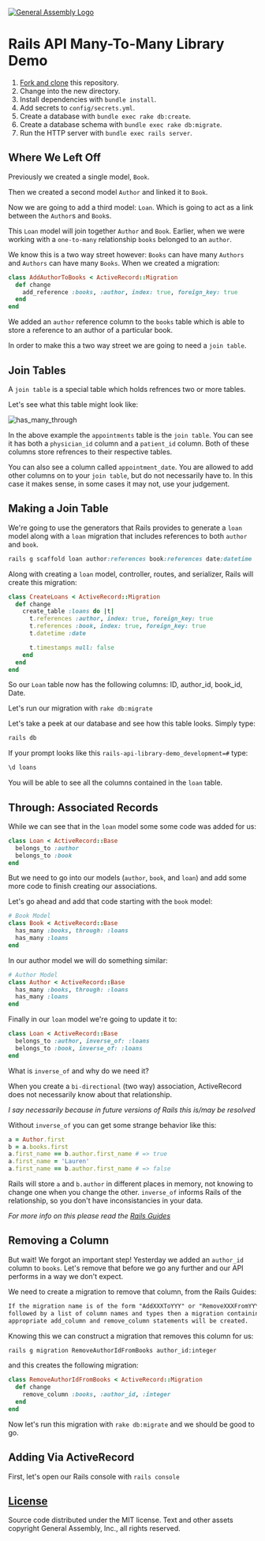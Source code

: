 [![General Assembly Logo](https://camo.githubusercontent.com/1a91b05b8f4d44b5bbfb83abac2b0996d8e26c92/687474703a2f2f692e696d6775722e636f6d2f6b6538555354712e706e67)](https://generalassemb.ly/education/web-development-immersive)

# Rails API Many-To-Many Library Demo

1.  [Fork and clone](https://github.com/ga-wdi-boston/meta/wiki/ForkAndClone)
    this repository.
1.  Change into the new directory.
1.  Install dependencies with `bundle install`.
1.  Add secrets to `config/secrets.yml`.
1.  Create a database with `bundle exec rake db:create`.
1.  Create a database schema with `bundle exec rake db:migrate`.
1.  Run the HTTP server with `bundle exec rails server`.

## Where We Left Off

Previously we created a single model, `Book`.

Then we created a second model `Author` and linked it to `Book`.

Now we are going to add a third model: `Loan`. Which is going to act as a link
between the `Author`s and `Book`s.

This `Loan` model will join together `Author` and `Book`.  Earlier, when we
were working with a `one-to-many` relationship `books` belonged to an `author`.

We know this is a two way street however: `Books` can have many `Authors` and
`Authors` can have many `Books`.  When we created a migration:

```ruby
class AddAuthorToBooks < ActiveRecord::Migration
  def change
    add_reference :books, :author, index: true, foreign_key: true
  end
end
```

We added an `author` reference column to the `books` table which is able to
store a reference to an author of a particular book.

In order to make this a two way street we are going to need a `join table`.

## Join Tables

A `join table` is a special table which holds refrences two or more tables.

Let's see what this table might look like:

![has_many_through](https://cloud.githubusercontent.com/assets/10408784/17598817/451a3662-5fca-11e6-8ad1-613d4e56970f.png)

<!-- Image from Rails Docs -->

In the above example the `appointments` table is the `join table`. You can see
it has both a `physician_id` column and a `patient_id` column.  Both of these
columns store refrences to their respective tables.

You can also see a column called `appointment_date`. You are allowed to add
other columns on to your `join table`, but do not necessarily have to.  In this
case it makes sense, in some cases it may not, use your judgement.

## Making a Join Table

We're going to use the generators that Rails provides to generate a `loan` model
along with a `loan` migration that includes references to both `author` and
`book`.

```ruby
rails g scaffold loan author:references book:references date:datetime
```

Along with creating a `loan` model, controller, routes, and serializer, Rails
will create this migration:

```ruby
class CreateLoans < ActiveRecord::Migration
  def change
    create_table :loans do |t|
      t.references :author, index: true, foreign_key: true
      t.references :book, index: true, foreign_key: true
      t.datetime :date

      t.timestamps null: false
    end
  end
end
```

So our `Loan` table now has the following columns: ID, author_id, book_id, Date.

Let's run our migration with `rake db:migrate`

Let's take a peek at our database and see how this table looks. Simply type:

```bash
rails db
```

If your prompt looks like this `rails-api-library-demo_development=#` type:

```bash
\d loans
```

You will be able to see all the columns contained in the `loan` table.

## Through: Associated Records

While we can see that in the `loan` model some some code was added for us:

```ruby
class Loan < ActiveRecord::Base
  belongs_to :author
  belongs_to :book
end
```

But we need to go into our models (`author`, `book`, and `loan`) and add some
more code to finish creating our associations.

Let's go ahead and add that code starting with the `book` model:

```ruby
# Book Model
class Book < ActiveRecord::Base
  has_many :books, through: :loans
  has_many :loans
end
```

In our author model we will do something similar:

```ruby
# Author Model
class Author < ActiveRecord::Base
  has_many :books, through: :loans
  has_many :loans
end
```

Finally in our `loan` model we're going to update it to:

```ruby
class Loan < ActiveRecord::Base
  belongs_to :author, inverse_of: :loans
  belongs_to :book, inverse_of: :loans
end
```

What is `inverse_of` and why do we need it?

When you create a `bi-directional` (two way) association, ActiveRecord does not
necessarily know about that relationship.

*I say necessarily because in future versions of Rails this is/may be resolved*

Without `inverse_of` you can get some strange behavior like this:

```ruby
a = Author.first
b = a.books.first
a.first_name == b.author.first_name # => true
a.first_name = 'Lauren'
a.first_name == b.author.first_name # => false
```

Rails will store `a` and `b.author` in different places in memory, not knowing to
change one when you change the other. `inverse_of` informs Rails of the
relationship, so you don't have inconsistancies in your data.

*For more info on this please read the [Rails Guides](http://guides.rubyonrails.org/association_basics.html)*

## Removing a Column

But wait! We forgot an important step! Yesterday we added an `author_id` column
to `books`. Let's remove that before we go any further and our API performs in
a way we don't expect.

We need to create a migration to remove that column, from the Rails Guides:

```markdown
If the migration name is of the form "AddXXXToYYY" or "RemoveXXXFromYYY" and is
followed by a list of column names and types then a migration containing the
appropriate add_column and remove_column statements will be created.
```

Knowing this we can construct a migration that removes this column for us:

```bash
rails g migration RemoveAuthorIdFromBooks author_id:integer
```

and this creates the following migration:

```ruby
class RemoveAuthorIdFromBooks < ActiveRecord::Migration
  def change
    remove_column :books, :author_id, :integer
  end
end
```

Now let's run this migration with `rake db:migrate` and we should be good to go.

## Adding Via ActiveRecord



First, let's open our Rails console with `rails console`



## [License](LICENSE)

Source code distributed under the MIT license. Text and other assets copyright
General Assembly, Inc., all rights reserved.
